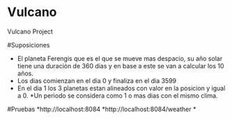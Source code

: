 # Vulcano
 Vulcano Project


#Suposiciones
* El planeta Ferengis que es el que se mueve mas despacio, su año solar tiene una duración de 360 dias y en base a este se van a calcular los 10 años.
* Los dias comienzan en el dia 0 y finaliza en el dia 3599
* En el dia 1 los 3 planetas estan alineados con valor en la posicion y igual a 0.
*Un periodo se considera como 1 o mas dias con el mismo clima.


#Pruebas
*http://localhost:8084 
*http://localhost:8084/weather
*
